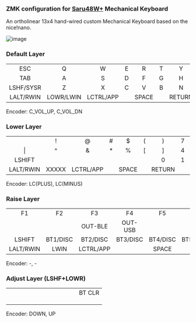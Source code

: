 ### ZMK configuration for [Saru48W+](https://github.com/slabua/keyboards/tree/main/saru48wplus) Mechanical Keyboard
An ortholinear 13x4 hand-wired custom Mechanical Keyboard based on the nice!nano.

![image](https://github.com/user-attachments/assets/6fd52342-d6b6-4f0a-aec7-d79f736c44ac)

### Default Layer
||||||||||||||
|:---:|:---:|:---:|:---:|:---:|:---:|:---:|:---:|:---:|:---:|:---:|:---:|:---:|
|   ESC   |    Q    |    W    |    E    |    R    |    T    |    Y    |    U    |    I    |    O    |    P    |    -    |  MUTE   |
|   TAB   |    A    |    S    |    D    |    F    |    G    |    H    |    J    |    K    |    L    |    ;    |    '    |  PRINT  |
|LSHF/SYSR|    Z    |    X    |    C    |    V    |    B    |    N    |    M    |    ,    |    .    |    /    |   UP    |RSHFT/DEL|
|LALT/RWIN|LOWR/LWIN|LCTRL/APP|         |  SPACE  |         | RETURN  |         |  BKSPC  |RAIS/RALT|  LEFT   |  DOWN   |  RIGHT  |

Encoder: C_VOL_UP, C_VOL_DN

### Lower Layer
||||||||||||||
|:---:|:---:|:---:|:---:|:---:|:---:|:---:|:---:|:---:|:---:|:---:|:---:|:---:|
|         |    !    |    @    |    #    |    $    |    (    |    )    |    7    |    8    |    9    |    *    |    -    |ZOOMRESET|
|   \|    |    ^    |    &    |    *    |    %    |    [    |    ]    |    4    |    5    |    6    |    /    |    +    |  HOME   |
| LSHIFT  |         |         |         |         |         |    0    |    1    |    2    |    3    |    .    |    =    |   END   |
|LALT/RWIN|  XXXXX  |LCTRL/APP|         |  SPACE  |         | RETURN  |         |    0    |    .    |         |   DEL   | RETURN  |

Encoder: LC(PLUS), LC(MINUS)

### Raise Layer
||||||||||||||
|:---:|:---:|:---:|:---:|:---:|:---:|:---:|:---:|:---:|:---:|:---:|:---:|:---:|
|   F1    |   F2    |   F3    |   F4    |   F5    |   F6    |   F7    |   F8    |   F9    |   F10   |   F11   |   F12   | BOOTLDR |
|         |         | OUT-BLE | OUT-USB |         |         |         |         |         |         |    `    |    ~    |  PgUP   |
| LSHIFT  |BT1/DISC |BT2/DISC |BT3/DISC |BT4/DISC |BT5/DISC |         |         |         |         |    \    |         |  PgDN   |
|LALT/RWIN|  LWIN   |LCTRL/APP|         |  SPACE  |         | RETURN  |         |         |  XXXXX  |         |         |         |

Encoder: -, -

### Adjust Layer (LSHF+LOWR)
||||||||||||||
|:---:|:---:|:---:|:---:|:---:|:---:|:---:|:---:|:---:|:---:|:---:|:---:|:---:|
|         |         |         |         |         |         |         |         |         |         |         |         | BT CLR  |
|         |         |         |         |         |         |         |         |         |         |         |         |         |
|         |         |         |         |         |         |         |         |         |         |         |         |         |
|         |         |         |         |         |         |         |         |         |         |         |         |         |

Encoder: DOWN, UP
